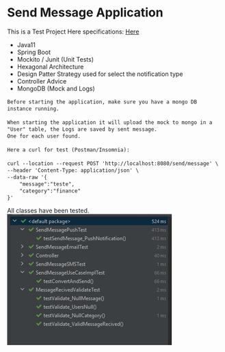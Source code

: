# Send Message Application
This is a Test Project
Here specifications: <a href="BackEndNotificationAPIs_GS.pdf"> Here </a> </br> 
* Java11
* Spring Boot
* Mockito / Junit (Unit Tests)
* Hexagonal Architecture
* Design Patter Strategy used for select the notification type
* Controller Advice
* MongoDB (Mock and Logs)

```
Before starting the application, make sure you have a mongo DB instance running.

When starting the application it will upload the mock to mongo in a "User" table, the Logs are saved by sent message.
One for each user found.

Here a curl for test (Postman/Insomnia):

curl --location --request POST 'http://localhost:8080/send/message' \
--header 'Content-Type: application/json' \
--data-raw '{
    "message":"teste",
    "category":"finance"
}'

```
All classes have been tested. </br>
<img src="unit_tests.jpg"> </br>